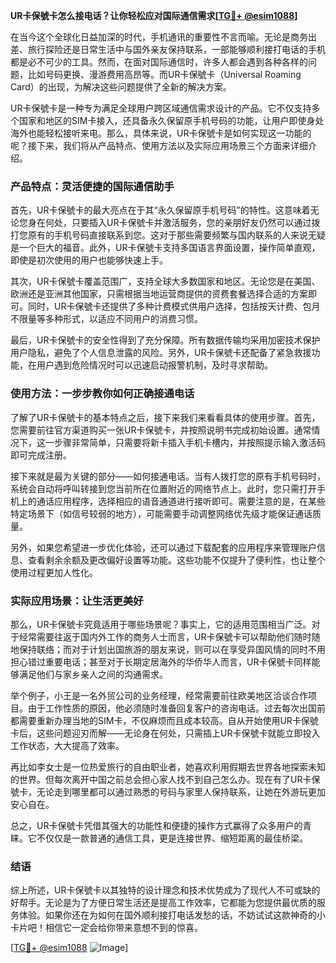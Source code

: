**UR卡保號卡怎么接电话？让你轻松应对国际通信需求[[TG💪+ @esim1088](https://t.me/s/esim1088)]**

在当今这个全球化日益加深的时代，手机通讯的重要性不言而喻。无论是商务出差、旅行探险还是日常生活中与国外亲友保持联系，一部能够顺利接打电话的手机都是必不可少的工具。然而，在面对国际通信时，许多人都会遇到各种各样的问题，比如号码更换、漫游费用高昂等。而UR卡保號卡（Universal Roaming Card）的出现，为解决这些问题提供了全新的解决方案。

UR卡保號卡是一种专为满足全球用户跨区域通信需求设计的产品。它不仅支持多个国家和地区的SIM卡接入，还具备永久保留原手机号码的功能，让用户即使身处海外也能轻松接听来电。那么，具体来说，UR卡保號卡是如何实现这一功能的呢？接下来，我们将从产品特点、使用方法以及实际应用场景三个方面来详细介绍。

### 产品特点：灵活便捷的国际通信助手

首先，UR卡保號卡的最大亮点在于其“永久保留原手机号码”的特性。这意味着无论您身在何处，只要插入UR卡保號卡并激活服务，您的亲朋好友仍然可以通过拨打您原有的手机号码直接联系到您。这对于那些需要频繁与国内联系的人来说无疑是一个巨大的福音。此外，UR卡保號卡支持多国语言界面设置，操作简单直观，即使是初次使用的用户也能够快速上手。

其次，UR卡保號卡覆盖范围广，支持全球大多数国家和地区。无论您是在美国、欧洲还是亚洲其他国家，只需根据当地运营商提供的资费套餐选择合适的方案即可。同时，UR卡保號卡还提供了多种计费模式供用户选择，包括按天计费、包月不限量等多种形式，以适应不同用户的消费习惯。

最后，UR卡保號卡的安全性得到了充分保障。所有数据传输均采用加密技术保护用户隐私，避免了个人信息泄露的风险。另外，UR卡保號卡还配备了紧急救援功能，在用户遇到危险情况时可以迅速启动报警机制，及时寻求帮助。

### 使用方法：一步步教你如何正确接通电话

了解了UR卡保號卡的基本特点之后，接下来我们来看看具体的使用步骤。首先，您需要前往官方渠道购买一张UR卡保號卡，并按照说明书完成初始设置。通常情况下，这一步骤非常简单，只需要将新卡插入手机卡槽内，并按照提示输入激活码即可完成注册。

接下来就是最为关键的部分——如何接通电话。当有人拨打您的原有手机号码时，系统会自动将呼叫转接到您当前所在位置附近的网络节点上。此时，您只需打开手机上的通话应用程序，选择相应的语音通道进行接听即可。需要注意的是，在某些特定场景下（如信号较弱的地方），可能需要手动调整网络优先级才能保证通话质量。

另外，如果您希望进一步优化体验，还可以通过下载配套的应用程序来管理账户信息、查看剩余余额及更改偏好设置等功能。这些功能不仅提升了便利性，也让整个使用过程更加人性化。

### 实际应用场景：让生活更美好

那么，UR卡保號卡究竟适用于哪些场景呢？事实上，它的适用范围相当广泛。对于经常需要往返于国内外工作的商务人士而言，UR卡保號卡可以帮助他们随时随地保持联络；而对于计划出国旅游的朋友来说，则可以在享受异国风情的同时不用担心错过重要电话；甚至对于长期定居海外的华侨华人而言，UR卡保號卡同样能够满足他们与家乡亲人之间的沟通需求。

举个例子，小王是一名外贸公司的业务经理，经常需要前往欧美地区洽谈合作项目。由于工作性质的原因，他必须随时准备回复客户的咨询电话。过去每次出国前都需要重新办理当地的SIM卡，不仅麻烦而且成本较高。自从开始使用UR卡保號卡后，这些问题迎刃而解——无论身在何处，只需插上UR卡保號卡就能立即投入工作状态，大大提高了效率。

再比如李女士是一位热爱旅行的自由职业者，她喜欢利用假期去世界各地探索未知的世界。但每次离开中国之前总会担心家人找不到自己怎么办。现在有了UR卡保號卡，无论走到哪里都可以通过熟悉的号码与家里人保持联系，让她在外游玩更加安心自在。

总之，UR卡保號卡凭借其强大的功能性和便捷的操作方式赢得了众多用户的青睐。它不仅仅是一款普通的通信工具，更是连接世界、缩短距离的最佳桥梁。

### 结语

综上所述，UR卡保號卡以其独特的设计理念和技术优势成为了现代人不可或缺的好帮手。无论是为了方便日常生活还是提高工作效率，它都能为您提供最优质的服务体验。如果你还在为如何在国外顺利接打电话发愁的话，不妨试试这款神奇的小卡片吧！相信它一定会给你带来意想不到的惊喜。

[[TG💪+ @esim1088](https://t.me/s/esim1088) ![Image](https://i.postimg.cc/4NQfJmqS/Snipaste-2025-05-13-00-14-12.png)]